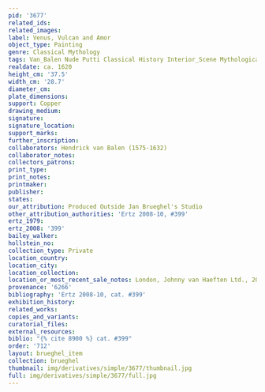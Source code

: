 ```yaml
---
pid: '3677'
related_ids: 
related_images: 
label: Venus, Vulcan and Amor
object_type: Painting
genre: Classical Mythology
tags: Van_Balen Nude Putti Classical History Interior_Scene Mythological Flowers
realdate: ca. 1620
height_cm: '37.5'
width_cm: '28.7'
diameter_cm: 
plate_dimensions: 
support: Copper
drawing_medium: 
signature: 
signature_location: 
support_marks: 
further_inscription: 
collaborators: Hendrick van Balen (1575-1632)
collaborator_notes: 
collectors_patrons: 
print_type: 
print_notes: 
printmaker: 
publisher: 
states: 
our_attribution: Produced Outside Jan Brueghel's Studio
other_attribution_authorities: 'Ertz 2008-10, #399'
ertz_1979: 
ertz_2008: '399'
bailey_walker: 
hollstein_no: 
collection_type: Private
location_country: 
location_city: 
location_collection: 
location_or_most_recent_sale_notes: London, Johnny van Haeften Ltd., 2004
provenance: '6266'
bibliography: 'Ertz 2008-10, cat. #399'
exhibition_history: 
related_works: 
copies_and_variants: 
curatorial_files: 
external_resources: 
biblio: "{% cite 8900 %} cat. #399"
order: '712'
layout: brueghel_item
collection: brueghel
thumbnail: img/derivatives/simple/3677/thumbnail.jpg
full: img/derivatives/simple/3677/full.jpg
---
```

